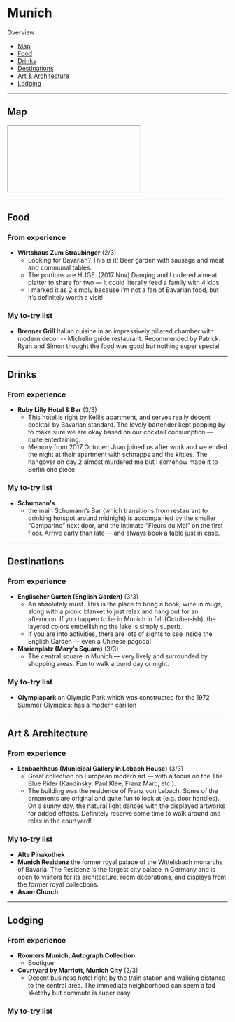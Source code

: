 # Munich

Overview

- [Map](#map)
- [Food](#food)
- [Drinks](#drinks)
- [Destinations](#destinations)
- [Art & Architecture](#art--architecture)
- [Lodging](#lodging)

-----

## Map

<iframe></iframe>

-----

## Food

### From experience

- **Wirtshaus Zum Straubinger** (2/3)
	- Looking for Bavarian? This is it! Beer garden with sausage and meat and communal tables. 
	- The portions are HUGE. (2017 Nov) Danqing and I ordered a meat platter to share for two — it could literally feed a family with 4 kids. 
	- I marked it as 2 simply because I’m not a fan of Bavarian food, but it’s definitely worth a visit! 

### My to-try list

- **Brenner Grill** Italian cuisine in an impressively pillared chamber with modern decor -- Michelin guide restaurant. Recommended by Patrick. Ryan and Simon thought the food was good but nothing super special. 

-----

## Drinks

### From experience

- **Ruby Lilly Hotel & Bar** (3/3)
	- This hotel is right by Kelli’s apartment, and serves really decent cocktail by Bavarian standard. The lovely bartender kept popping by to make sure we are okay based on our cocktail consumption — quite entertaining. 
	- Memory from 2017 October: Juan joined us after work and we ended the night at their apartment with schnapps and the kitties. The hangover on day 2 almost murdered me but I somehow made it to Berlin one piece. 

### My to-try list

- **Schumann's** 
	- the main Schumann’s Bar (which transitions from restaurant to drinking hotspot around midnight) is accompanied by the smaller “Camparino” next door, and the intimate “Fleurs du Mal” on the first floor. Arrive early than late -- and always book a table just in case. 

-----

## Destinations

### From experience

- **Englischer Garten (English Garden)** (3/3)
	- An absolutely must. This is the place to bring a book, wine in mugs, along with a picnic blanket to just relax and hang out for an afternoon. If you happen to be in Munich in fall (October-ish), the layered colors embellishing the lake is simply superb. 
	- If you are into activities, there are lots of sights to see inside the English Garden — even a Chinese pagoda! 
- **Marienplatz (Mary’s Square)** (3/3)
	- The central square in Munich — very lively and surrounded by shopping areas. Fun to walk around day or night. 

### My to-try list

- **Olympiapark** an Olympic Park which was constructed for the 1972 Summer Olympics; has a modern carillon 

-----

## Art & Architecture

### From experience

- **Lenbachhaus (Municipal Gallery in Lebach House)** (3/3)
	- Great collection on European modern art — with a focus on the The Blue Rider (Kandinsky, Paul Klee, Franz Marc, etc.). 
	- The building was the residence of Franz von Lebach. Some of the ornaments are original and quite fun to look at (e.g. door handles). On a sunny day, the natural light dances with the displayed artworks for added effects. Definitely reserve some time to walk around and relax in the courtyard!

### My to-try list

- **Alte Pinakothek** 
- **Munich Residenz** the former royal palace of the Wittelsbach monarchs of Bavaria. The Residenz is the largest city palace in Germany and is open to visitors for its architecture, room decorations, and displays from the former royal collections. 
- **Asam Church**

-----

## Lodging

### From experience

- **Roomers Munich, Autograph Collection**
	- Boutique 
- **Courtyard by Marriott, Munich City** (2/3)
	- Decent business hotel right by the train station and walking distance to the central area. The immediate neighborhood can seem a tad sketchy but commute is super easy. 

### My to-try list
